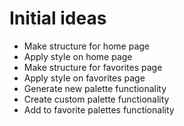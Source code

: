 # Initial ideas

- Make structure for home page
- Apply style on home page
- Make structure for favorites page
- Apply style on favorites page
- Generate new palette functionality
- Create custom palette functionality
- Add to favorite palettes functionality

